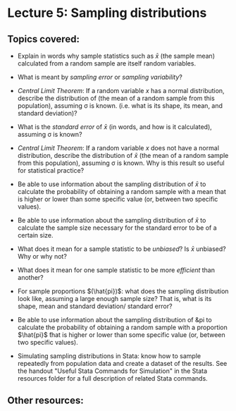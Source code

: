 # Lecture 5: Sampling distributions

## Topics covered:

* Explain in words why sample statistics such as $\bar{x}$ (the sample mean) calculated from a random sample are itself random variables.

* What is meant by *sampling error* or *sampling variability*?

* *Central Limit Theorem*: If a random variable *x* has a normal distribution, describe the distribution of (the mean of a random sample from this population), assuming σ is known. (i.e. what is its shape, its mean, and standard deviation)?

* What is the *standard error* of $\bar{x}$ (in words, and how is it calculated), assuming σ is known? 

* *Central Limit Theorem*: If a random variable *x* does not have a normal distribution, describe the distribution of $\bar{x}$ (the mean of a random sample from this population), assuming σ is known. Why is this result so useful for statistical practice?

* Be able to use information about the sampling distribution of $\bar{x}$ to calculate the probability of obtaining a random sample with a mean that is higher or lower than some specific value (or, between two specific values).

* Be able to use information about the sampling distribution of $\bar{x}$ to calculate the sample size necessary for the standard error to be of a certain size. 

* What does it mean for a sample statistic to be *unbiased*? Is $\bar{x}$ unbiased? Why or why not?

* What does it mean for one sample statistic to be more *efficient* than another?

* For sample proportions $(\hat{pi})$: what does the sampling distribution look like, assuming a large enough sample size? That is, what is its shape, mean and standard deviation/ standard error?

* Be able to use information about the sampling distribution of &pi to calculate the probability of obtaining a random sample with a proportion $\hat{pi}$ ̂that is higher or lower than some specific value (or, between two specific values).

* Simulating sampling distributions in Stata: know how to sample repeatedly from population data and create a dataset of the results. See the handout "Useful Stata Commands for Simulation" in the Stata resources folder for a full description of related Stata commands.

## Other resources:

